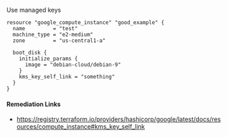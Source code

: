 
Use managed keys

```hcl
resource "google_compute_instance" "good_example" {
  name         = "test"
  machine_type = "e2-medium"
  zone         = "us-central1-a"

  boot_disk {
    initialize_params {
      image = "debian-cloud/debian-9"
    }
    kms_key_self_link = "something"
  }
}
```

#### Remediation Links
 - https://registry.terraform.io/providers/hashicorp/google/latest/docs/resources/compute_instance#kms_key_self_link

